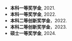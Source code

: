 - **本科一等奖学金**, 2021.
- **本科一等奖学金**, 2022.
- **本科二等创新奖学金**，2022.
- **本科二等创新奖学金**，2023.
- **硕士一等奖学金**, 2024.


